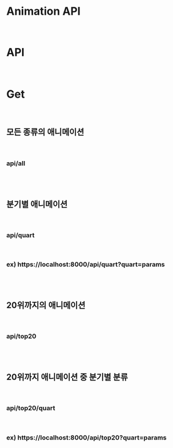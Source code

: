 # Animation API <br><br>

<h1>API</h1> <br>

<h1>Get</h1><br>

<h2>모든 종류의 애니메이션</h2><br>
<h3>api/all</h3><br><br>

<h2> 분기별 애니메이션 </h2><br>
<h3>api/quart</h2><br>
<h3>ex) https://localhost:8000/api/quart?quart=params</h3><br><br>

<h2>20위까지의 애니메이션</h2><br>
<h3>api/top20</h3><br><br>

<h2> 20위까지 애니메이션 중 분기별 분류</h2><br>
<h3>api/top20/quart</h3><br>
<h3>ex) https://localhost:8000/api/top20?quart=params</h3>


